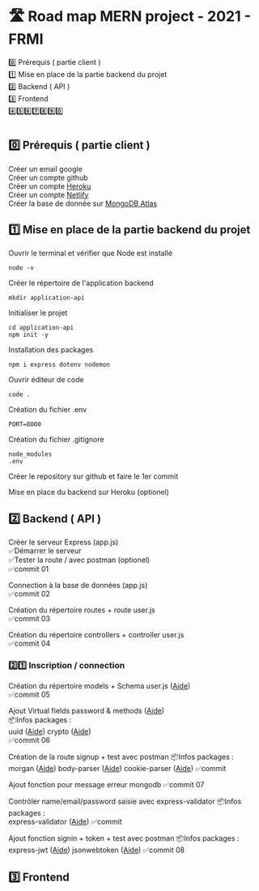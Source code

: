 # 🛣️ Road map MERN project - 2021 - FRMI

0️⃣ Prérequis ( partie client )  
1️⃣ Mise en place de la partie backend du projet  
2️⃣ Backend ( API )  
3️⃣ Frontend  
4️⃣5️⃣6️⃣7️⃣8️⃣9️⃣0️⃣

#

## 0️⃣ Prérequis ( partie client )

Créer un email google  
Créer un compte github  
Créer un compte [Heroku](https://www.heroku.com/)  
Créer un compte [Netlify](https://www.netlify.com/)  
Créer la base de donnée sur [MongoDB Atlas](https://www.mongodb.com/)

## 1️⃣ Mise en place de la partie backend du projet

Ouvrir le terminal et vérifier que Node est installé

`node -v`

Créer le répertoire de l'application backend

`mkdir application-api`

Initialiser le projet

`cd application-api`  
`npm init -y`

Installation des packages

`npm i express dotenv nodemon`

Ouvrir éditeur de code

`code .`

Création du fichier .env

```
PORT=8000
```

Création du fichier .gitignore

```
node_modules
.env
```

Créer le repository sur github et faire le 1er commit

Mise en place du backend sur Heroku (optionel)

## 2️⃣ Backend ( API )

Créer le serveur Express (app.js)  
✅Démarrer le serveur  
✅Tester la route / avec postman (optionel)  
✅commit 01

Connection à la base de données (app.js)  
✅commit 02

Création du répertoire routes + route user.js  
✅commit 03

Création du répertoire controllers + controller user.js  
✅commit 04

### 2️⃣1️⃣ Inscription / connection

Création du répertoire models + Schema user.js ([Aide](https://mongoosejs.com/docs/api/schema.html#schema_Schema))  
✅commit 05

Ajout Virtual fields password
& methods ([Aide](https://mongoosejs.com/docs/api/schema.html#schema_Schema-virtual))  
📦Infos packages :  
uuid ([Aide](https://www.npmjs.com/package/uuid))
crypto ([Aide](https://nodejs.org/api/crypto.html))  
✅commit 06

Création de la route signup + test avec postman
📦Infos packages :  
morgan ([Aide](https://www.npmjs.com/package/morgan))
body-parser ([Aide](https://www.npmjs.com/package/body-parser))
cookie-parser ([Aide](https://www.npmjs.com/package/cookie-parser))
✅commit

Ajout fonction pour message erreur mongodb
✅commit 07

Contrôler name/email/password saisie avec express-validator
📦Infos packages :  
express-validator ([Aide](https://www.npmjs.com/package/express-validator))
✅commit

Ajout fonction signin + token + test avec postman
📦Infos packages :  
express-jwt ([Aide](https://www.npmjs.com/package/express-jwt))
jsonwebtoken ([Aide](https://www.npmjs.com/package/jsonwebtoken))
✅commit 08

## 3️⃣ Frontend

